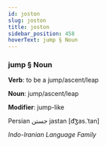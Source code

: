 ```yaml
---
id: ȷoston
slug: ȷoston
title: ȷoston
sidebar_position: 458
hoverText: jump § Noun
---
```


### jump § Noun

**Verb**: to be a jump/ascent/leap

**Noun**: jump/ascent/leap

**Modifier**: jump-like

Persian جستن jastan [d͡ʒas.ˈtan]

*Indo-Iranian Language Family*